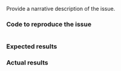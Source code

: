 Provide a narrative description of the issue.

### Code to reproduce the issue

```php
```

### Expected results

### Actual results

